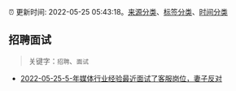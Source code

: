 :alarm_clock: 更新时间: 2022-05-25 05:43:18。[来源分类](../README.md)、[标签分类](../TAGS.md)、[时间分类](../TIMELINE.md)

## 招聘面试


> 关键字：`招聘`、`面试`



- [2022-05-25-5-年媒体行业经验最近面试了客服岗位，妻子反对](https://www.v2ex.com/t/855175) 